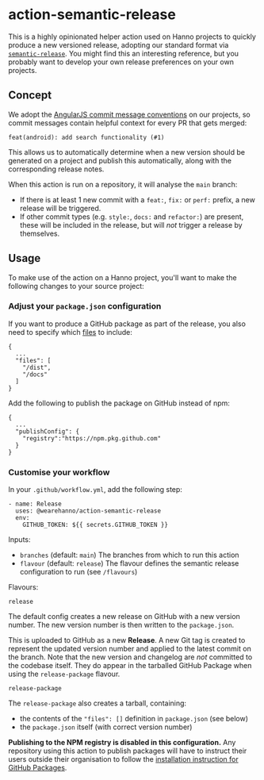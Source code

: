 # action-semantic-release

This is a highly opinionated helper action used on Hanno projects to quickly produce a new versioned release, adopting our standard format via [`semantic-release`](https://github.com/semantic-release/semantic-release). You might find this an interesting reference, but you probably want to develop your own release preferences on your own projects.

## Concept

We adopt the [AngularJS commit message conventions](https://github.com/angular/angular.js/blob/master/DEVELOPERS.md#-git-commit-guidelines) on our projects, so commit messages contain helpful context for every PR that gets merged:

```
feat(android): add search functionality (#1)
```

This allows us to automatically determine when a new version should be generated on a project and publish this automatically, along with the corresponding release notes.

When this action is run on a repository, it will analyse the `main` branch:

- If there is at least 1 new commit with a `feat:`, `fix:` or `perf:` prefix, a new release will be triggered.
- If other commit types (e.g. `style:`, `docs:` and `refactor:`) are present, these will be included in the release, but will _not_ trigger a release by themselves.

## Usage

To make use of the action on a Hanno project, you'll want to make the following changes to your source project:

### Adjust your `package.json` configuration

If you want to produce a GitHub package as part of the release, you also need to specify which [files](https://docs.npmjs.com/cli/v6/configuring-npm/package-json#files) to include:

```
{
  ...
  "files": [
    "/dist",
    "/docs"
  ]
}
```

Add the following to publish the package on GitHub instead of npm:

```
{
  ...
  "publishConfig": {
    "registry":"https://npm.pkg.github.com"
  }
}
```

### Customise your workflow

In your `.github/workflow.yml`, add the following step:

```
- name: Release
  uses: @wearehanno/action-semantic-release
  env:
    GITHUB_TOKEN: ${{ secrets.GITHUB_TOKEN }}
```

Inputs:

- `branches` (default: `main`)
  The branches from which to run this action
- `flavour` (default: `release`)
  The flavour defines the semantic release configuration to run (see `/flavours`)

Flavours:

`release`

The default config creates a new release on GitHub with a new version number. The new version number is then written to the `package.json`.

This is uploaded to GitHub as a new **Release**. A new Git tag is created to represent the updated version number and applied to the latest commit on the branch. Note that the new version and changelog are _not_ committed to the codebase itself. They do appear in the tarballed GitHub Package when using the `release-package` flavour.

`release-package`

The `release-package` also creates a tarball, containing:

- the contents of the `"files": []` definition in `package.json` (see below)
- the `package.json` itself (with correct version number)

**Publishing to the NPM registry is disabled in this configuration.** Any repository using this action to publish packages will have to instruct their users outside their organisation to follow the [installation instruction for GitHub Packages](https://docs.github.com/en/packages/guides/configuring-npm-for-use-with-github-packages#installing-a-package).
